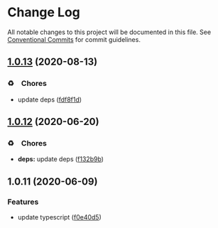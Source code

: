 # Change Log

All notable changes to this project will be documented in this file.
See [Conventional Commits](https://conventionalcommits.org) for commit guidelines.

## [1.0.13](https://github.com/bluelovers/ws-epub/compare/epub-iconv@1.0.12...epub-iconv@1.0.13) (2020-08-13)


### ♻️　Chores

* update deps ([fdf8f1d](https://github.com/bluelovers/ws-epub/commit/fdf8f1d5eefac9e040f8d4fc34fa545e8e7b52e4))





## [1.0.12](https://github.com/bluelovers/ws-epub/compare/epub-iconv@1.0.11...epub-iconv@1.0.12) (2020-06-20)


### ♻️　Chores

* **deps:** update deps ([f132b9b](https://github.com/bluelovers/ws-epub/commit/f132b9b049da8ff86f5f3ef1eee7a7e143c0f77a))





## 1.0.11 (2020-06-09)


### Features

* update typescript ([f0e40d5](https://github.com/bluelovers/ws-epub/commit/f0e40d5bc786e99112c8d65c09754a184e5e70c9))
